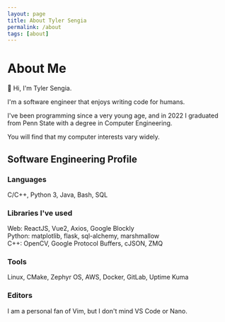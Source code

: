 ```yaml
---
layout: page
title: About Tyler Sengia
permalink: /about
tags: [about]
---
```


# About Me
👋 Hi, I'm Tyler Sengia.  

I'm a software engineer that enjoys writing code for humans.  

I've been programming since a very young age, and in 2022 I graduated from Penn State with a degree in Computer Engineering.  

You will find that my computer interests vary widely.

## Software Engineering Profile
### Languages
C/C++, Python 3, Java, Bash, SQL  

### Libraries I've used
Web: ReactJS, Vue2, Axios, Google Blockly    
Python: matplotlib, flask, sql-alchemy, marshmallow  
C++: OpenCV, Google Protocol Buffers, cJSON, ZMQ   

### Tools
Linux, CMake, Zephyr OS, AWS, Docker, GitLab, Uptime Kuma  

### Editors
I am a personal fan of Vim, but I don't mind VS Code or Nano.
